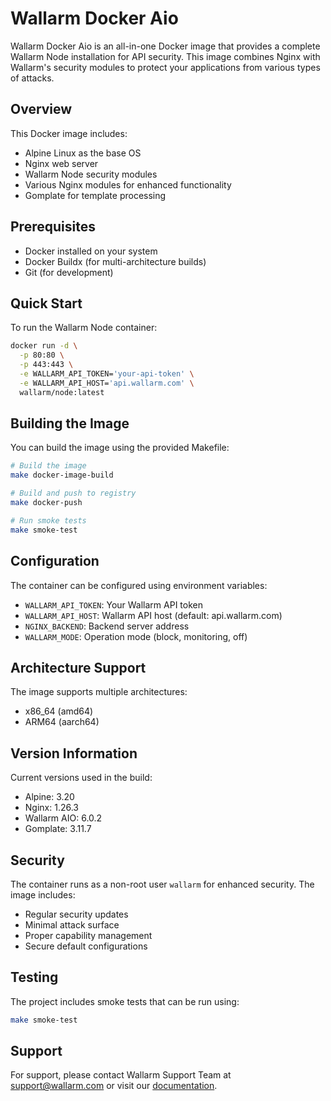 # Wallarm Docker Aio

Wallarm Docker Aio is an all-in-one Docker image that provides a complete Wallarm Node installation for API security. This image combines Nginx with Wallarm's security modules to protect your applications from various types of attacks.

## Overview

This Docker image includes:
- Alpine Linux as the base OS
- Nginx web server
- Wallarm Node security modules
- Various Nginx modules for enhanced functionality
- Gomplate for template processing

## Prerequisites

- Docker installed on your system
- Docker Buildx (for multi-architecture builds)
- Git (for development)

## Quick Start

To run the Wallarm Node container:

```bash
docker run -d \
  -p 80:80 \
  -p 443:443 \
  -e WALLARM_API_TOKEN='your-api-token' \
  -e WALLARM_API_HOST='api.wallarm.com' \
  wallarm/node:latest
```

## Building the Image

You can build the image using the provided Makefile:

```bash
# Build the image
make docker-image-build

# Build and push to registry
make docker-push

# Run smoke tests
make smoke-test
```

## Configuration

The container can be configured using environment variables:

- `WALLARM_API_TOKEN`: Your Wallarm API token
- `WALLARM_API_HOST`: Wallarm API host (default: api.wallarm.com)
- `NGINX_BACKEND`: Backend server address
- `WALLARM_MODE`: Operation mode (block, monitoring, off)

## Architecture Support

The image supports multiple architectures:
- x86_64 (amd64)
- ARM64 (aarch64)

## Version Information

Current versions used in the build:
- Alpine: 3.20
- Nginx: 1.26.3
- Wallarm AIO: 6.0.2
- Gomplate: 3.11.7

## Security

The container runs as a non-root user `wallarm` for enhanced security. The image includes:
- Regular security updates
- Minimal attack surface
- Proper capability management
- Secure default configurations

## Testing

The project includes smoke tests that can be run using:

```bash
make smoke-test
```

## Support

For support, please contact Wallarm Support Team at support@wallarm.com or visit our [documentation](https://docs.wallarm.com/installation/inline/compute-instances/docker/nginx-based).
